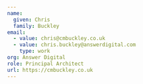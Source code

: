 ```yaml
---
name:
  given: Chris
  family: Buckley
email:
  - value: chris@cmbuckley.co.uk
  - value: chris.buckley@answerdigital.com
    type: work
org: Answer Digital
role: Principal Architect
url: https://cmbuckley.co.uk
---
```

